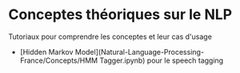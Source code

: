 # Conceptes théoriques sur le NLP
Tutoriaux pour comprendre les conceptes et leur cas d'usage

- [Hidden Markov Model](Natural-Language-Processing-France/Concepts/HMM Tagger.ipynb) pour le speech tagging
